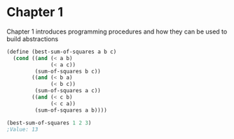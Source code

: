 # Chapter 1

Chapter 1 introduces programming procedures and how they can be used to build abstractions

```scheme
(define (best-sum-of-squares a b c)
  (cond ((and (< a b)
	          (< a c))
	     (sum-of-squares b c))
	    ((and (< b a)
	          (< b c))
	     (sum-of-squares a c))
	    ((and (< c b)
	          (< c a))
	     (sum-of-squares a b))))

(best-sum-of-squares 1 2 3)
;Value: 13
```
